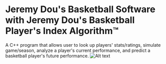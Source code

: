 # Jeremy Dou's Basketball Software with Jeremy Dou's Basketball Player's Index Algorithm™
A C++ program that allows user to look up players' stats/ratings, simulate game/season, analyze a player's current performance, and predict a basketball player's future performance.
![Alt text](https://drive.google.com/file/d/15iP1vACEc_OXh0ZZOKw0qaZCh8SzDG07/view?usp=sharing "Optional title")
